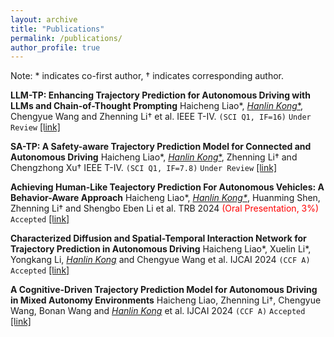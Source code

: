 ```yaml
---
layout: archive
title: "Publications"
permalink: /publications/
author_profile: true
---
```


Note: * indicates co-first author, † indicates corresponding author.

**LLM-TP: Enhancing Trajectory Prediction for Autonomous Driving with LLMs and Chain-of-Thought Prompting**
Haicheng Liao\*, <u>*Hanlin Kong*\*</u>, Chengyue Wang and Zhenning Li† et al.
IEEE T-IV. `(SCI Q1, IF=16)` `Under Review` [[link]](llmtp.html)


**SA-TP: A Safety-aware Trajectory Prediction Model for Connected and Autonomous Driving**
Haicheng Liao\*, <u>*Hanlin Kong*\*</u>, Zhenning Li† and Chengzhong Xu†
IEEE T-IV. `(SCI Q1, IF=7.8)` `Under Review` [[link]](satp.html)


**Achieving Human-Like Teajectory Prediction For Autonomous Vehicles: A Behavior-Aware Approach**
Haicheng Liao\*, <u>*Hanlin Kong\**</u>, Huanming Shen, Zhenning Li† and Shengbo Eben Li et al.
TRB 2024 <span style="color: red;">(Oral Presentation, 3%)</span> `Accepted` [[link]](https://annualmeeting.mytrb.org/OnlineProgramArchive/Details/20918)


**Characterized Diffusion and Spatial-Temporal Interaction Network for Trajectory Prediction in Autonomous Driving**
Haicheng Liao\*, Xuelin Li\*, Yongkang Li, <u>*Hanlin Kong*</u> and Chengyue Wang et al. 
IJCAI 2024 `(CCF A)` `Accepted` [[link]](https://arxiv.org/pdf/2405.02145)


**A Cognitive-Driven Trajectory Prediction Model for Autonomous Driving in Mixed Autonomy Environments**
Haicheng Liao, Zhenning Li†, Chengyue Wang, Bonan Wang and <u>*Hanlin Kong*</u> et al.
IJCAI 2024 `(CCF A)` `Accepted` [[link]](https://arxiv.org/pdf/2404.17520)
